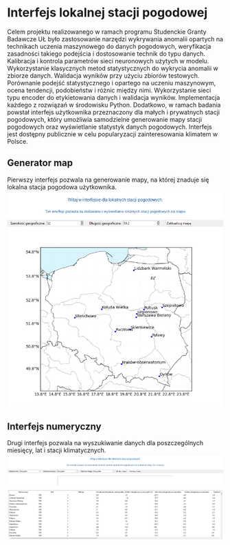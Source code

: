 # Interfejs lokalnej stacji pogodowej 

Celem projektu realizowanego w ramach programu Studenckie Granty Badawcze UŁ było zastosowanie narzędzi wykrywania anomalii opartych na technikach uczenia maszynowego do danych pogodowych, weryfikacja zasadności takiego podejścia i dostosowanie technik do typu danych. Kalibracja i kontrola parametrów sieci neuronowych użytych w modelu. Wykorzystanie klasycznych metod statystycznych do wykrycia anomalii w zbiorze danych. Walidacja wyników przy użyciu zbiorów testowych. Porównanie podejść statystycznego i opartego na uczeniu maszynowym, ocena tendencji, podobieństw i różnic między nimi. Wykorzystanie sieci typu encoder do etykietowania danych i walidacja wyników. Implementacja każdego z rozwiązań w środowisku Python. Dodatkowo, w ramach badania powstał interfejs użytkownika przeznaczony dla małych i prywatnych stacji pogodowych, który umożliwia samodzielne generowanie mapy stacji pogodowych oraz wyświetlanie statystyk danych pogodowych. Interfejs jest dostępny publicznie w celu popularyzacji zainteresowania klimatem w Polsce. 

## Generator map
Pierwszy interfejs pozwala na generowanie mapy, na której znaduje się lokalna stacja pogodowa użytkownika. 
![Generator map](interfejs1.png)
## Interfejs numeryczny
Drugi interfejs pozwala na wyszukiwanie danych dla poszczególnych miesięcy, lat i stacji klimatycznych. 
![Interfejs numeryczny](interfejs2.png)


